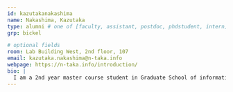 ```yaml
---
id: kazutakanakashima
name: Nakashima, Kazutaka 
type: alumni # one of [faculty, assistant, postdoc, phdstudent, intern]
grp: bickel

# optional fields
room: Lab Building West, 2nd floor, 107
email: kazutaka.nakashima@n-taka.info
webpage: https://n-taka.info/introduction/
bio: |
  I am a 2nd year master course student in Graduate School of information Science and Technology, The University of Tokyo, Department of Computer Science. My supervisor is Takeo Igarashi, and in IST, I belong to Bernd Bickel group. My research interest is about digital fabrication.
---
```

